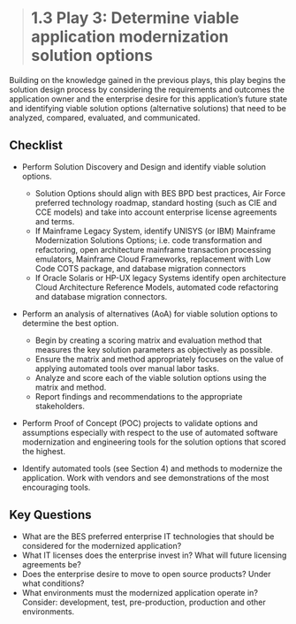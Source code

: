 ># **1.3** Play 3: Determine viable application modernization solution options

Building on the knowledge gained in the previous plays, this play begins the solution design process by considering the requirements and outcomes the application owner and the enterprise desire for this application’s future state and identifying viable solution options (alternative solutions) that need to be analyzed, compared, evaluated, and communicated.

## Checklist
- Perform Solution Discovery and Design and identify viable solution options.
    
    - Solution Options should align with BES BPD best practices, Air Force preferred technology roadmap, standard hosting (such as CIE and CCE models) and take into account enterprise license agreements and terms.
    - If Mainframe Legacy System, identify UNISYS (or IBM) Mainframe Modernization Solutions Options; i.e. code transformation and refactoring, open architecture mainframe transaction processing emulators, Mainframe Cloud Frameworks, replacement with Low Code COTS package, and database migration connectors 
   - If Oracle Solaris or HP-UX legacy Systems identify open architecture Cloud Architecture Reference Models, automated code refactoring and database migration connectors.

- Perform an analysis of alternatives (AoA) for viable solution options to determine the best option.
    
    - Begin by creating a scoring matrix and evaluation method that measures the key solution parameters as objectively as possible.
    - Ensure the matrix and method appropriately focuses on the value of applying automated tools over manual labor tasks.
    - Analyze and score each of the viable solution options using the matrix and method.
    - Report findings and recommendations to the appropriate stakeholders.

- Perform Proof of Concept (POC) projects to validate options and assumptions especially with respect to the use of automated software modernization and engineering tools for the solution options that scored the highest.
- Identify automated tools (see Section 4) and methods to modernize the application.  Work with vendors and see demonstrations of the most encouraging tools.  

## Key Questions
- What are the BES preferred enterprise IT technologies that should be considered for the modernized application?
- What IT licenses does the enterprise invest in?  What will future licensing agreements be?
- Does the enterprise desire to move to open source products?  Under what conditions?
- What environments must the modernized application operate in?  Consider: development, test, pre-production, production and other environments.

